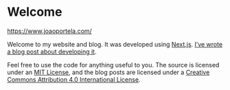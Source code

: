 # Welcome

https://www.joaoportela.com/

Welcome to my website and blog. It was developed using [Next.js](https://nextjs.org). [I’ve wrote a blog post about developing it](https://joaoportela.com/blog/creating-my-blog-using-nextjs).

Feel free to use the code for anything useful to you. The source is licensed under an [MIT License](./LICENSE.md), and the blog posts are licensed under a [Creative Commons Attribution 4.0 International License](./blog/LICENSE.md).
